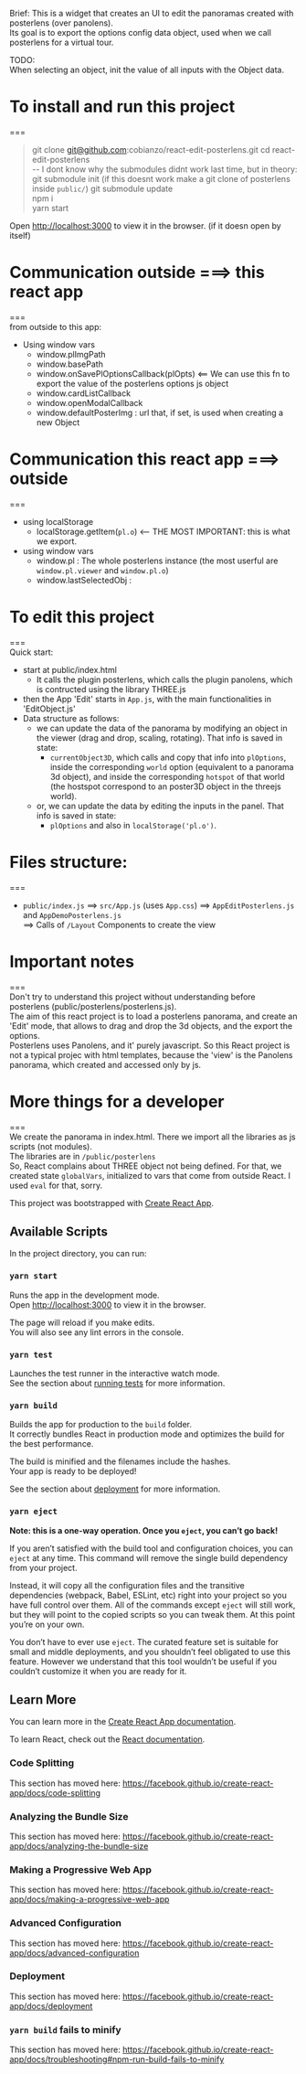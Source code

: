 Brief: This is a widget that creates an UI to edit the panoramas created with posterlens (over panolens).  
Its goal is to export the options config data object, used when we call posterlens for a virtual tour.

TODO:       
When selecting an object, init the value of all inputs with the Object data.

# To install and run this project
===  
> git clone git@github.com:cobianzo/react-edit-posterlens.git 
> cd react-edit-posterlens  
-- I dont know why the submodules didnt work last time, but in theory:
> git submodule init  (if this doesnt work make a git clone of posterlens inside `public/`)
> git submodule update  
> npm i  
> yarn start   

Open [http://localhost:3000](http://localhost:3000) to view it in the browser. (if it doesn open by itself)

# Communication outside ===> this react app  
===  
from outside to this app:  
- Using window vars
    - window.plImgPath
    - window.basePath
    - window.onSavePlOptionsCallback(plOpts) <== We can use this fn to export the value of the posterlens options js object
    - window.cardListCallback
    - window.openModalCallback 
    - window.defaultPosterImg : url that, if set, is used when creating a new Object

# Communication this react app ===> outside  
=== 
- using localStorage
    - localStorage.getItem(`pl.o`) <-- THE MOST IMPORTANT: this is what we export.
- using window vars
    - window.pl : The whole posterlens instance (the most userful are `window.pl.viewer` and `window.pl.o`)
    - window.lastSelectedObj : 


# To edit this project
===  
Quick start:          
- start at public/index.html
    - It calls the plugin posterlens, which calls the plugin panolens, which is contructed using the library THREE.js  
- then the App 'Edit' starts in `App.js`, with the main functionalities in 'EditObject.js'
- Data structure as follows:
    - we can update the data of the panorama by modifying an object in the viewer (drag and drop, scaling, rotating). That info is saved in state:  
        - `currentObject3D`, which calls and copy that info into `plOptions`, inside the corresponding `world` option (equivalent to a panorama 3d object), and inside the corresponding `hotspot` of that world (the hostspot correspond to an poster3D object in the threejs world).
    - or, we can update the data by editing the inputs in the panel. That info is saved in state:
        - `plOptions` and also in `localStorage('pl.o')`.  

# Files structure:  
===  
- `public/index.js` ==> `src/App.js` (uses `App.css`) ==> `AppEditPosterlens.js` and `AppDemoPosterlens.js`  
==> Calls of `/Layout` Components to create the view

# Important notes  
===  
Don't try to understand this project without understanding before posterlens (public/posterlens/posterlens.js).  
The aim of this react project is to load a posterlens panorama, and create an 'Edit' mode, that allows to drag and drop the 3d objects, and the export the options.  
Posterlens uses Panolens, and it' purely javascript. So this React project is not a typical projec with html templates, because the 'view' is the Panolens panorama, which created and accessed only by js.  

# More things for a developer  
===  
We create the panorama in index.html. There we import all the libraries as js scripts (not modules).  
The libraries are in `/public/posterlens`  
So, React complains about THREE object not being defined. For that, we created state `globalVars`, initialized to vars that come from outside React. I used `eval` for that, sorry.  




This project was bootstrapped with [Create React App](https://github.com/facebook/create-react-app).

## Available Scripts

In the project directory, you can run:

### `yarn start`

Runs the app in the development mode.<br />
Open [http://localhost:3000](http://localhost:3000) to view it in the browser.

The page will reload if you make edits.<br />
You will also see any lint errors in the console.

### `yarn test`

Launches the test runner in the interactive watch mode.<br />
See the section about [running tests](https://facebook.github.io/create-react-app/docs/running-tests) for more information.

### `yarn build`

Builds the app for production to the `build` folder.<br />
It correctly bundles React in production mode and optimizes the build for the best performance.

The build is minified and the filenames include the hashes.<br />
Your app is ready to be deployed!

See the section about [deployment](https://facebook.github.io/create-react-app/docs/deployment) for more information.

### `yarn eject`

**Note: this is a one-way operation. Once you `eject`, you can’t go back!**

If you aren’t satisfied with the build tool and configuration choices, you can `eject` at any time. This command will remove the single build dependency from your project.

Instead, it will copy all the configuration files and the transitive dependencies (webpack, Babel, ESLint, etc) right into your project so you have full control over them. All of the commands except `eject` will still work, but they will point to the copied scripts so you can tweak them. At this point you’re on your own.

You don’t have to ever use `eject`. The curated feature set is suitable for small and middle deployments, and you shouldn’t feel obligated to use this feature. However we understand that this tool wouldn’t be useful if you couldn’t customize it when you are ready for it.

## Learn More

You can learn more in the [Create React App documentation](https://facebook.github.io/create-react-app/docs/getting-started).

To learn React, check out the [React documentation](https://reactjs.org/).

### Code Splitting

This section has moved here: https://facebook.github.io/create-react-app/docs/code-splitting

### Analyzing the Bundle Size

This section has moved here: https://facebook.github.io/create-react-app/docs/analyzing-the-bundle-size

### Making a Progressive Web App

This section has moved here: https://facebook.github.io/create-react-app/docs/making-a-progressive-web-app

### Advanced Configuration

This section has moved here: https://facebook.github.io/create-react-app/docs/advanced-configuration

### Deployment

This section has moved here: https://facebook.github.io/create-react-app/docs/deployment

### `yarn build` fails to minify

This section has moved here: https://facebook.github.io/create-react-app/docs/troubleshooting#npm-run-build-fails-to-minify
